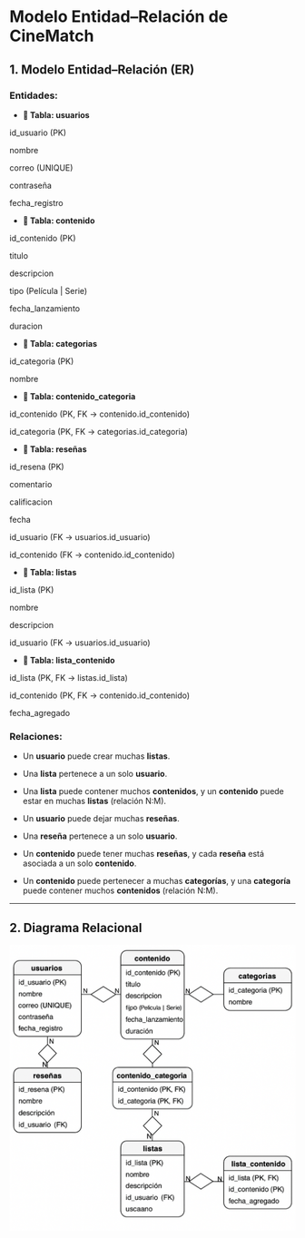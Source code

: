 # Modelo Entidad–Relación de CineMatch

## 1. Modelo Entidad–Relación (ER)

### Entidades:

- **🔶 Tabla: usuarios**

id_usuario (PK)

nombre

correo (UNIQUE)

contraseña

fecha_registro

- **🔶 Tabla: contenido**
  
id_contenido (PK)

titulo

descripcion

tipo (Película | Serie)

fecha_lanzamiento

duracion

- **🔶 Tabla: categorias**
  
id_categoria (PK)

nombre

- **🔶 Tabla: contenido_categoria**
  
id_contenido (PK, FK → contenido.id_contenido)

id_categoria (PK, FK → categorias.id_categoria)

- **🔶 Tabla: reseñas**
  
id_resena (PK)

comentario

calificacion

fecha

id_usuario (FK → usuarios.id_usuario)

id_contenido (FK → contenido.id_contenido)

- **🔶 Tabla: listas**
  
id_lista (PK)

nombre

descripcion

id_usuario (FK → usuarios.id_usuario)

- **🔶 Tabla: lista_contenido**
  
id_lista (PK, FK → listas.id_lista)

id_contenido (PK, FK → contenido.id_contenido)

fecha_agregado

### Relaciones:

- Un **usuario** puede crear muchas **listas**.  
- Una **lista** pertenece a un solo **usuario**.

- Una **lista** puede contener muchos **contenidos**, y un **contenido** puede estar en muchas **listas** (relación N:M).

- Un **usuario** puede dejar muchas **reseñas**.  
- Una **reseña** pertenece a un solo **usuario**.

- Un **contenido** puede tener muchas **reseñas**, y cada **reseña** está asociada a un solo **contenido**.

- Un **contenido** puede pertenecer a muchas **categorías**, y una **categoría** puede contener muchos **contenidos** (relación N:M).


---

## 2. Diagrama Relacional

![Diagrama Relacional](imagen3.png)
